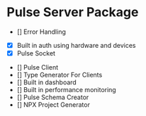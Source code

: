# Pulse Server Package

- [] Error Handling
- [x] Built in auth using hardware and devices
- [x] Pulse Socket
- [] Pulse Client
- [] Type Generator For Clients
- [] Built in dashboard
- [] Built in performance monitoring
- [] Pulse Schema Creator
- [] NPX Project Generator
